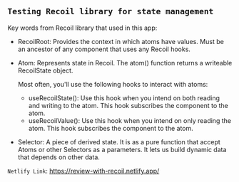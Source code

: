 ## `Testing Recoil library for state management`

Key words from Recoil library that used in this app:

- RecoilRoot: Provides the context in which atoms have values. Must be an ancestor of any component that uses any Recoil hooks.
- Atom: Represents state in Recoil. The atom() function returns a writeable RecoilState object.

  Most often, you'll use the following hooks to interact with atoms:

  - useRecoilState(): Use this hook when you intend on both reading and writing to the atom. This hook subscribes the component to the atom.
  - useRecoilValue(): Use this hook when you intend on only reading the atom. This hook subscribes the component to the atom.

- Selector: A piece of derived state. It is as a pure function that accept Atoms or other Selectors as a parameters. It lets us build dynamic data that depends on other data.

`Netlify Link`: https://review-with-recoil.netlify.app/
